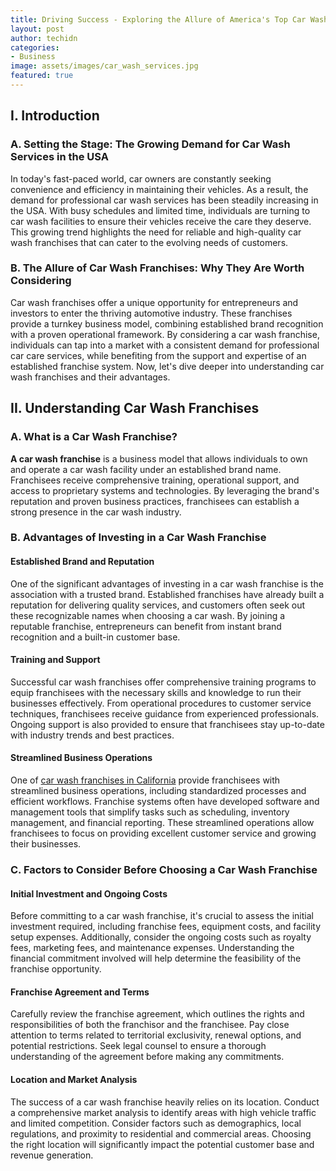 ```yaml
---
title: Driving Success - Exploring the Allure of America's Top Car Wash Franchises
layout: post
author: techidn
categories: 
- Business
image: assets/images/car_wash_services.jpg
featured: true
---
```


## I. Introduction

### A. Setting the Stage: The Growing Demand for Car Wash Services in the USA

In today's fast-paced world, car owners are constantly seeking convenience and efficiency in maintaining their vehicles. As a result, the demand for professional car wash services has been steadily increasing in the USA. With busy schedules and limited time, individuals are turning to car wash facilities to ensure their vehicles receive the care they deserve. This growing trend highlights the need for reliable and high-quality car wash franchises that can cater to the evolving needs of customers.

### B. The Allure of Car Wash Franchises: Why They Are Worth Considering

Car wash franchises offer a unique opportunity for entrepreneurs and investors to enter the thriving automotive industry. These franchises provide a turnkey business model, combining established brand recognition with a proven operational framework. By considering a car wash franchise, individuals can tap into a market with a consistent demand for professional car care services, while benefiting from the support and expertise of an established franchise system. Now, let's dive deeper into understanding car wash franchises and their advantages.

## II. Understanding Car Wash Franchises

### A. What is a Car Wash Franchise?

**A car wash franchise** is a business model that allows individuals to own and operate a car wash facility under an established brand name. Franchisees receive comprehensive training, operational support, and access to proprietary systems and technologies. By leveraging the brand's reputation and proven business practices, franchisees can establish a strong presence in the car wash industry.

### B. Advantages of Investing in a Car Wash Franchise

#### Established Brand and Reputation
One of the significant advantages of investing in a car wash franchise is the association with a trusted brand. Established franchises have already built a reputation for delivering quality services, and customers often seek out these recognizable names when choosing a car wash. By joining a reputable franchise, entrepreneurs can benefit from instant brand recognition and a built-in customer base.

#### Training and Support
Successful car wash franchises offer comprehensive training programs to equip franchisees with the necessary skills and knowledge to run their businesses effectively. From operational procedures to customer service techniques, franchisees receive guidance from experienced professionals. Ongoing support is also provided to ensure that franchisees stay up-to-date with industry trends and best practices.

#### Streamlined Business Operations
One of [car wash franchises in California](https://www.auto.or.id/the-best-7-car-wash-near-me-in-san-diego-ca/) provide franchisees with streamlined business operations, including standardized processes and efficient workflows. Franchise systems often have developed software and management tools that simplify tasks such as scheduling, inventory management, and financial reporting. These streamlined operations allow franchisees to focus on providing excellent customer service and growing their businesses.

### C. Factors to Consider Before Choosing a Car Wash Franchise

#### Initial Investment and Ongoing Costs
Before committing to a car wash franchise, it's crucial to assess the initial investment required, including franchise fees, equipment costs, and facility setup expenses. Additionally, consider the ongoing costs such as royalty fees, marketing fees, and maintenance expenses. Understanding the financial commitment involved will help determine the feasibility of the franchise opportunity.

#### Franchise Agreement and Terms
Carefully review the franchise agreement, which outlines the rights and responsibilities of both the franchisor and the franchisee. Pay close attention to terms related to territorial exclusivity, renewal options, and potential restrictions. Seek legal counsel to ensure a thorough understanding of the agreement before making any commitments.

#### Location and Market Analysis
The success of a car wash franchise heavily relies on its location. Conduct a comprehensive market analysis to identify areas with high vehicle traffic and limited competition. Consider factors such as demographics, local regulations, and proximity to residential and commercial areas. Choosing the right location will significantly impact the potential customer base and revenue generation.
